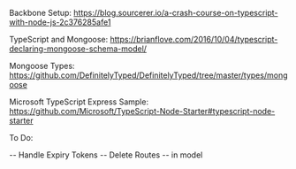 Backbone Setup: https://blog.sourcerer.io/a-crash-course-on-typescript-with-node-js-2c376285afe1

TypeScript and Mongoose: https://brianflove.com/2016/10/04/typescript-declaring-mongoose-schema-model/

Mongoose Types: https://github.com/DefinitelyTyped/DefinitelyTyped/tree/master/types/mongoose

Microsoft TypeScript Express Sample: https://github.com/Microsoft/TypeScript-Node-Starter#typescript-node-starter

To Do:

-- Handle Expiry Tokens
-- Delete Routes -- in model
